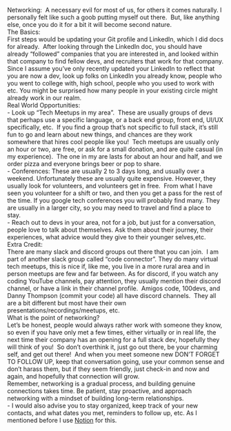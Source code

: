 Networking:  A necessary evil for most of us, for others it comes naturally. I personally felt like such a goob putting myself out there.  But, like anything else, once you do it for a bit it will become second nature. \
The Basics:\
First steps would be updating your Git profile and LinkedIn, which I did docs for already.  After looking through the LinkedIn doc, you should have already “followed” companies that you are interested in, and looked within that company to find fellow devs, and recruiters that work for that company. Since I assume you’ve only recently updated your LinkedIn to reflect that you are now a dev, look up folks on LinkedIn you already know, people who you went to college with, high school, people who you used to work with etc. You might be surprised how many people in your existing circle might already work in our realm.\
Real World Opportunities:\
\- Look up “Tech Meetups in my area”.  These are usually groups of devs that perhaps use a specific language, or a back end group, front end, UI/UX specifically, etc.  If you find a group that’s not specific to full stack, it’s still fun to go and learn about new things, and chances are they work somewhere that hires cool people like you!  Tech meetups are usually only an hour or two, are free, or ask for a small donation, and are quite casual (in my experience).  The one in my are lasts for about an hour and half, and we order pizza and everyone brings beer or pop to share.\
\- Conferences: These are usually 2 to 3 days long, and usually over a weekend. Unfortunately these are usually quite expensive. However, they usually look for volunteers, and volunteers get in free.  From what I have seen you volunteer for a shift or two, and then you get a pass for the rest of the time. If you google tech conferences you will probably find many. They are usually in a larger city, so you may need to travel and find a place to stay.\
\- Reach out to devs in your area, not for a job, but just for a conversation, people love to talk about themselves. Ask them about their journey, their experiences, what advice would they give to their younger selves,etc.\
Extra Credit:\
There are many slack and discord groups out there that you can join.  I am part of another slack group called “code connector”. They do many virtual tech meetups, this is nice if, like me, you live in a more rural area and in person meetups are few and far between. As for discord, if you watch any coding YouTube channels, pay attention, they usually mention their discord channel, or have a link in their channel profile.  Amigos code, 100devs, and Danny Thompson (commit your code) all have discord channels.  They all are a bit different but most have their own presentations/recordings/meetups, etc.\
What is the point of networking? \
Let’s be honest, people would always rather work with someone they know, so even if you have only met a few times, either virtually or in real life, the next time their company has an opening for a full stack dev, hopefully they will think of you!  So don’t overthink it, just go out there, be your charming self, and get out there!  And when you meet someone new DON’T FORGET TO FOLLOW UP, keep that conversation going, use your common sense and don’t harass them, but if they seem friendly, just check-in and now and again, and hopefully that connection will grow.\
Remember, networking is a gradual process, and building genuine connections takes time. Be patient, stay proactive, and approach networking with a mindset of building long-term relationships.\
\- I would also advise you to stay organized, keep track of your new contacts, and what dates you met, reminders to follow up, etc. As I mentioned before I use [Notion](https://www.notion.so/) for this.
